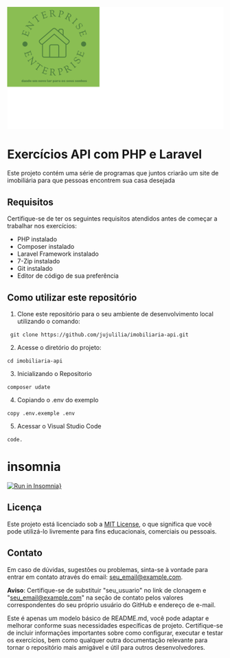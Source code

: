 ![Logo](logo.png)
# Exercícios API com PHP e Laravel

Este projeto contém uma série de programas que juntos criarão um site de imobiliária para que pessoas encontrem sua casa desejada 


## Requisitos

Certifique-se de ter os seguintes requisitos atendidos antes de começar a trabalhar nos exercícios:

- PHP instalado
- Composer instalado
- Laravel Framework instalado
- 7-Zip instalado
- Git instalado
- Editor de código de sua preferência

## Como utilizar este repositório

1. Clone este repositório para o seu ambiente de desenvolvimento local utilizando o comando:
```
 git clone https://github.com/jujulilia/imobiliaria-api.git
```
2. Acesse o diretório do projeto:
```
cd imobiliaria-api
```
3. Inicializando o Repositorio
```
composer udate
```
4. Copiando o .env do exemplo
```
copy .env.exemple .env
```
5. Acessar o Visual Studio Code
```
code.
```
# insomnia
[![Run in Insomnia}](https://insomnia.rest/images/run.svg)](https://insomnia.rest/run/?label=imobiliaria&uri=https%3A%2F%2Fraw.githubusercontent.com%2Fjujulilia%2Fimobiliaria-api%2Fmain%2Finsomnia.json%3Ftoken%3DGHSAT0AAAAAACGBYK4QYTAVRRYUPY7UTVUCZGSEWTQ)


## Licença

Este projeto está licenciado sob a [MIT License](LICENSE), o que significa que você pode utilizá-lo livremente para fins educacionais, comerciais ou pessoais.

## Contato

Em caso de dúvidas, sugestões ou problemas, sinta-se à vontade para entrar em contato através do email: seu_email@example.com.

**Aviso**: Certifique-se de substituir "seu_usuario" no link de clonagem e "seu_email@example.com" na seção de contato pelos valores correspondentes do seu próprio usuário do GitHub e endereço de e-mail.

Este é apenas um modelo básico de README.md, você pode adaptar e melhorar conforme suas necessidades específicas de projeto. Certifique-se de incluir informações importantes sobre como configurar, executar e testar os exercícios, bem como qualquer outra documentação relevante para tornar o repositório mais amigável e útil para outros desenvolvedores.
